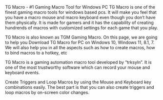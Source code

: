 TG Macro - #1 Gaming Macro Tool for Windows PC
TG Macro is one of the finest gaming macro tools for windows based pcs. It will make you feel that you have a macro mouse and macro keyboard even though you don’t have them physically. It is made for gamers and it has the capability of creating hundrends of macros with customized settings for each game that you play.

TG Macro is also known as TGM Gaming Macro. On this page, we are going to help you Download TG Macro for PC on Windows 10, Windows 11, 8.1, 7. We will also help you in all the aspects such as how to create macros, how to bind macros to a hotkey, etc

TG Macro is a gaming automation macro tool developed by “trksyln”. It is one of the most trustworthy software which can record your mouse and keyboard events.

Create Triggers and Loop Macros by using the Mouse and Keyboard key combinations easily. The best part is that you can also create triggers and loop macros by on-screen color changes.